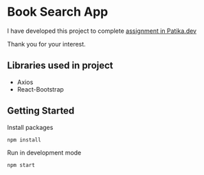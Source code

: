 # Book Search App

I have developed this project to complete [assignment in Patika.dev](https://academy.patika.dev/courses/frontend-web-development-projeleri/kitap_arama_uygulamas%C4%B1)

Thank you for your interest.

## Libraries used in project

- Axios
- React-Bootstrap

## Getting Started

Install packages

```
npm install
```

Run in development mode

```
npm start
```
